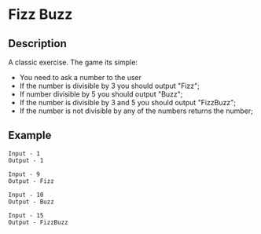 # Fizz Buzz

## Description

A classic exercise. The game its simple:
- You need to ask a number to the user
- If the number is divisible by 3 you should output "Fizz";
- If number divisible by 5 you should output "Buzz";
- If the number is divisible by 3 and 5 you should output "FizzBuzz";
- If the number is not divisible by any of the numbers returns the number;

## Example

```text
Input - 1
Output - 1
```

```text
Input - 9
Output - Fizz
```

```text
Input - 10
Output - Buzz
```

```text
Input - 15
Output - FizzBuzz
```

